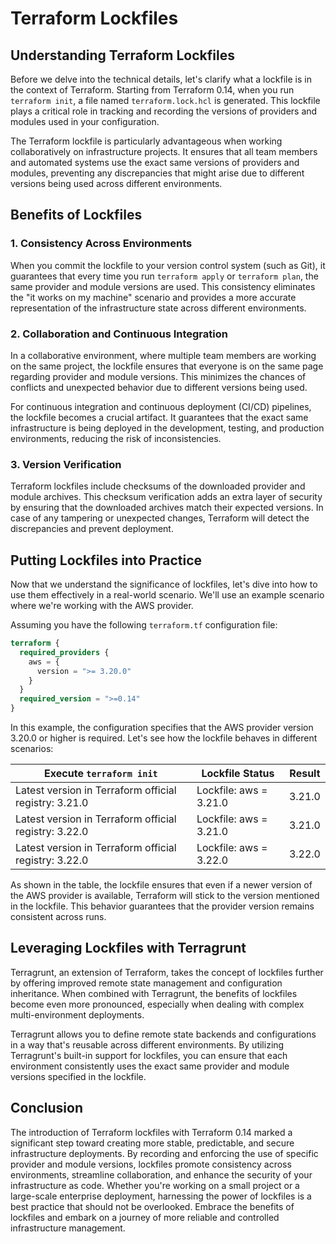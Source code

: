 # **Terraform Lockfiles**

## **Understanding Terraform Lockfiles**

Before we delve into the technical details, let's clarify what a lockfile is in the context of Terraform. Starting from Terraform 0.14, when you run `terraform init`, a file named `terraform.lock.hcl` is generated. This lockfile plays a critical role in tracking and recording the versions of providers and modules used in your configuration.

The Terraform lockfile is particularly advantageous when working collaboratively on infrastructure projects. It ensures that all team members and automated systems use the exact same versions of providers and modules, preventing any discrepancies that might arise due to different versions being used across different environments.

## **Benefits of Lockfiles**

### **1. Consistency Across Environments**

When you commit the lockfile to your version control system (such as Git), it guarantees that every time you run `terraform apply` or `terraform plan`, the same provider and module versions are used. This consistency eliminates the "it works on my machine" scenario and provides a more accurate representation of the infrastructure state across different environments.

### **2. Collaboration and Continuous Integration**

In a collaborative environment, where multiple team members are working on the same project, the lockfile ensures that everyone is on the same page regarding provider and module versions. This minimizes the chances of conflicts and unexpected behavior due to different versions being used.

For continuous integration and continuous deployment (CI/CD) pipelines, the lockfile becomes a crucial artifact. It guarantees that the exact same infrastructure is being deployed in the development, testing, and production environments, reducing the risk of inconsistencies.

### **3. Version Verification**

Terraform lockfiles include checksums of the downloaded provider and module archives. This checksum verification adds an extra layer of security by ensuring that the downloaded archives match their expected versions. In case of any tampering or unexpected changes, Terraform will detect the discrepancies and prevent deployment.

## **Putting Lockfiles into Practice**

Now that we understand the significance of lockfiles, let's dive into how to use them effectively in a real-world scenario. We'll use an example scenario where we're working with the AWS provider.

Assuming you have the following `terraform.tf` configuration file:

```terraform
terraform {
  required_providers {
    aws = {
      version = ">= 3.20.0"
    }
  }
  required_version = ">=0.14"
}
```

In this example, the configuration specifies that the AWS provider version 3.20.0 or higher is required. Let's see how the lockfile behaves in different scenarios:

| **Execute `terraform init`**                            | **Lockfile Status**       | **Result** |
|--------------------------------------------------------|---------------------------|------------|
| Latest version in Terraform official registry: 3.21.0 | Lockfile: aws = 3.21.0    | 3.21.0     |
| Latest version in Terraform official registry: 3.22.0 | Lockfile: aws = 3.21.0    | 3.21.0     |
| Latest version in Terraform official registry: 3.22.0 | Lockfile: aws = 3.22.0    | 3.22.0     |

As shown in the table, the lockfile ensures that even if a newer version of the AWS provider is available, Terraform will stick to the version mentioned in the lockfile. This behavior guarantees that the provider version remains consistent across runs.

## **Leveraging Lockfiles with Terragrunt**

Terragrunt, an extension of Terraform, takes the concept of lockfiles further by offering improved remote state management and configuration inheritance. When combined with Terragrunt, the benefits of lockfiles become even more pronounced, especially when dealing with complex multi-environment deployments.

Terragrunt allows you to define remote state backends and configurations in a way that's reusable across different environments. By utilizing Terragrunt's built-in support for lockfiles, you can ensure that each environment consistently uses the exact same provider and module versions specified in the lockfile.

## **Conclusion**

The introduction of Terraform lockfiles with Terraform 0.14 marked a significant step toward creating more stable, predictable, and secure infrastructure deployments. By recording and enforcing the use of specific provider and module versions, lockfiles promote consistency across environments, streamline collaboration, and enhance the security of your infrastructure as code. Whether you're working on a small project or a large-scale enterprise deployment, harnessing the power of lockfiles is a best practice that should not be overlooked. Embrace the benefits of lockfiles and embark on a journey of more reliable and controlled infrastructure management.
